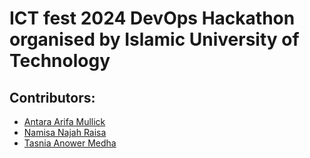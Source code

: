 # ICT fest 2024 DevOps Hackathon organised by Islamic University of Technology

## Contributors:

- [Antara Arifa Mullick](https://github.com/AntaraArifa)
- [Namisa Najah Raisa](https://github.com/N4M154)
- [Tasnia Anower Medha](https://github.com/tasniaanwer)


